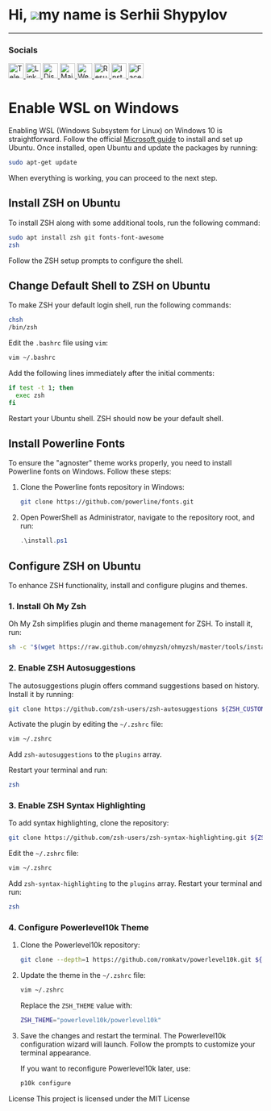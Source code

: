 Hi, ![](https://user-images.githubusercontent.com/18350557/176309783-0785949b-9127-417c-8b55-ab5a4333674e.gif)my name is Serhii Shypylov
=========================================================================================================================================

-------------------------------

### Socials

<p align="left">
  <a href="https://t.me/oneitpro">
    <img src="https://img.icons8.com/ios-glyphs/30/ffffff/telegram-app.png" alt="Telegram" width="30" height="30" />
  </a>
  <a href="https://www.linkedin.com/in/sergey-shipilov-7262a31b4/">
    <img src="https://img.icons8.com/ios-glyphs/30/ffffff/linkedin.png" alt="LinkedIn" width="30" height="30" />
  </a>
  <a href="https://discord.com/invite/6z5EyagDyW?ref=1it.pro">
    <img src="https://img.icons8.com/ios-glyphs/30/ffffff/discord.png" alt="Discord" width="30" height="30" />
  </a>
  <a href="mailto:admin@1it.pro">
    <img src="https://img.icons8.com/ios-glyphs/30/ffffff/new-post.png" alt="Mail" width="30" height="30" />
  </a>
  <a href="https://1it.pro/">
    <img src="https://img.icons8.com/ios-glyphs/30/ffffff/domain.png" alt="Website" width="30" height="30" />
  </a>
  <a href="https://github.com/Shipssv83/Shipssv83/blob/main/Serhii Shypylov CV.pdf">
    <img src="https://img.icons8.com/ios-glyphs/30/ffffff/resume.png" alt="Resume" width="30" height="30" />
  </a>
  <a href="[https://www.instagram.com/your_username](https://www.instagram.com/shipssvpl/)">
    <img src="https://img.icons8.com/ios-glyphs/30/ffffff/instagram-new.png" alt="Instagram" width="30" height="30" />
  </a>
  <a href="[https://www.facebook.com/your_username](https://www.facebook.com/profile.php?id=100083345006373)">
    <img src="https://img.icons8.com/ios-glyphs/30/ffffff/facebook.png" alt="Facebook" width="30" height="30" />
  </a>
</p>


# Enable WSL on Windows

Enabling WSL (Windows Subsystem for Linux) on Windows 10 is straightforward. Follow the official [Microsoft guide](https://docs.microsoft.com/en-us/windows/wsl/install) to install and set up Ubuntu. Once installed, open Ubuntu and update the packages by running:

```bash
sudo apt-get update
```

When everything is working, you can proceed to the next step.

## Install ZSH on Ubuntu

To install ZSH along with some additional tools, run the following command:

```bash
sudo apt install zsh git fonts-font-awesome
zsh
```

Follow the ZSH setup prompts to configure the shell.

## Change Default Shell to ZSH on Ubuntu

To make ZSH your default login shell, run the following commands:

```bash
chsh
/bin/zsh
```

Edit the `.bashrc` file using `vim`:

```bash
vim ~/.bashrc
```

Add the following lines immediately after the initial comments:

```bash
if test -t 1; then
  exec zsh
fi
```

Restart your Ubuntu shell. ZSH should now be your default shell.

## Install Powerline Fonts

To ensure the "agnoster" theme works properly, you need to install Powerline fonts on Windows. Follow these steps:

1. Clone the Powerline fonts repository in Windows:

   ```bash
   git clone https://github.com/powerline/fonts.git
   ```

2. Open PowerShell as Administrator, navigate to the repository root, and run:

   ```powershell
   .\install.ps1
   ```

## Configure ZSH on Ubuntu

To enhance ZSH functionality, install and configure plugins and themes.

### 1. Install Oh My Zsh

Oh My Zsh simplifies plugin and theme management for ZSH. To install it, run:

```bash
sh -c "$(wget https://raw.github.com/ohmyzsh/ohmyzsh/master/tools/install.sh -O -)"
```

### 2. Enable ZSH Autosuggestions

The autosuggestions plugin offers command suggestions based on history. Install it by running:

```bash
git clone https://github.com/zsh-users/zsh-autosuggestions ${ZSH_CUSTOM:-~/.oh-my-zsh/custom}/plugins/zsh-autosuggestions
```

Activate the plugin by editing the `~/.zshrc` file:

```bash
vim ~/.zshrc
```

Add `zsh-autosuggestions` to the `plugins` array.

Restart your terminal and run:

```bash
zsh
```

### 3. Enable ZSH Syntax Highlighting

To add syntax highlighting, clone the repository:

```bash
git clone https://github.com/zsh-users/zsh-syntax-highlighting.git ${ZSH_CUSTOM:-~/.oh-my-zsh/custom}/plugins/zsh-syntax-highlighting
```

Edit the `~/.zshrc` file:

```bash
vim ~/.zshrc
```

Add `zsh-syntax-highlighting` to the `plugins` array. Restart your terminal and run:

```bash
zsh
```

### 4. Configure Powerlevel10k Theme

1. Clone the Powerlevel10k repository:

   ```bash
   git clone --depth=1 https://github.com/romkatv/powerlevel10k.git ${ZSH_CUSTOM:-$HOME/.oh-my-zsh/custom}/themes/powerlevel10k
   ```

2. Update the theme in the `~/.zshrc` file:

   ```bash
   vim ~/.zshrc
   ```

   Replace the `ZSH_THEME` value with:

   ```bash
   ZSH_THEME="powerlevel10k/powerlevel10k"
   ```

3. Save the changes and restart the terminal. The Powerlevel10k configuration wizard will launch. Follow the prompts to customize your terminal appearance.

   If you want to reconfigure Powerlevel10k later, use:

   ```bash
   p10k configure
   

License
This project is licensed under the MIT License
